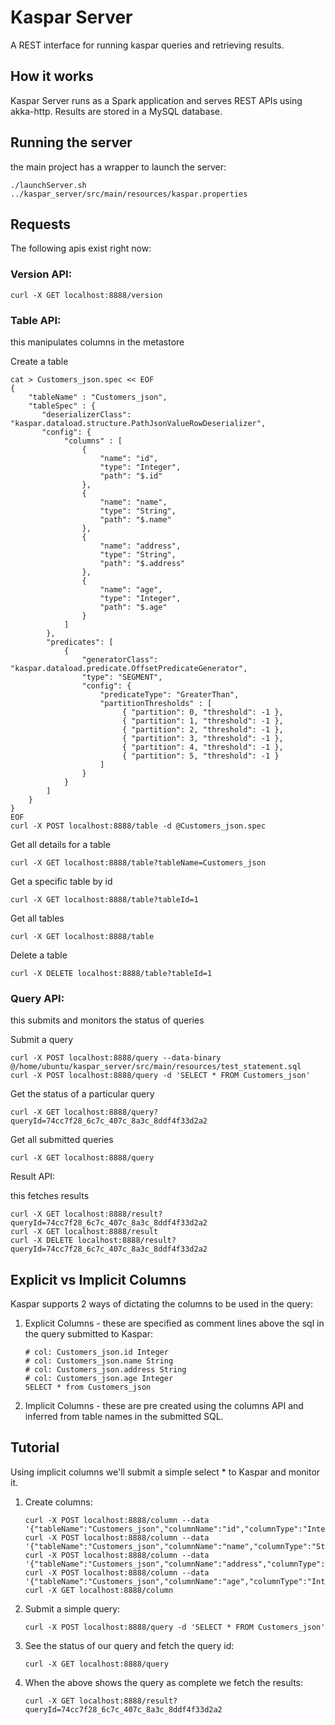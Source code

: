 # Kaspar Server

A REST interface for running kaspar queries and retrieving results.

## How it works

Kaspar Server runs as a Spark application and serves REST APIs using akka-http. Results are stored in a MySQL database.

## Running the server

the main project has a wrapper to launch the server:

```
./launchServer.sh ../kaspar_server/src/main/resources/kaspar.properties
```

## Requests

The following apis exist right now:

### Version API:
```
curl -X GET localhost:8888/version
```

### Table API:

this manipulates columns in the metastore

Create a table
```
cat > Customers_json.spec << EOF      
{
    "tableName" : "Customers_json",
    "tableSpec" : {
       "deserializerClass": "kaspar.dataload.structure.PathJsonValueRowDeserializer",
       "config": {
            "columns" : [
                {
                    "name": "id",
                    "type": "Integer",
                    "path": "$.id"
                },
                {
                    "name": "name",
                    "type": "String",
                    "path": "$.name"
                },
                {
                    "name": "address",
                    "type": "String",
                    "path": "$.address"
                },
                {
                    "name": "age",
                    "type": "Integer",
                    "path": "$.age"
                }
            ]
        },
        "predicates": [
            {
                "generatorClass": "kaspar.dataload.predicate.OffsetPredicateGenerator",
                "type": "SEGMENT",
                "config": {
                    "predicateType": "GreaterThan",
                    "partitionThresholds" : [
                         { "partition": 0, "threshold": -1 },
                         { "partition": 1, "threshold": -1 },
                         { "partition": 2, "threshold": -1 },
                         { "partition": 3, "threshold": -1 },
                         { "partition": 4, "threshold": -1 },
                         { "partition": 5, "threshold": -1 }
                    ]
                }
            }
        ]
    }
}
EOF
curl -X POST localhost:8888/table -d @Customers_json.spec
```
Get all details for a table
```
curl -X GET localhost:8888/table?tableName=Customers_json
```
Get a specific table by id
```
curl -X GET localhost:8888/table?tableId=1
```
Get all tables
```
curl -X GET localhost:8888/table
```
Delete a table
```
curl -X DELETE localhost:8888/table?tableId=1
```

### Query API:

this submits and monitors the status of queries

Submit a query
```
curl -X POST localhost:8888/query --data-binary @/home/ubuntu/kaspar_server/src/main/resources/test_statement.sql
curl -X POST localhost:8888/query -d 'SELECT * FROM Customers_json'
```
Get the status of a particular query
```
curl -X GET localhost:8888/query?queryId=74cc7f28_6c7c_407c_8a3c_8ddf4f33d2a2
```
Get all submitted queries
```
curl -X GET localhost:8888/query
```

Result API:

this fetches results

```
curl -X GET localhost:8888/result?queryId=74cc7f28_6c7c_407c_8a3c_8ddf4f33d2a2
curl -X GET localhost:8888/result
curl -X DELETE localhost:8888/result?queryId=74cc7f28_6c7c_407c_8a3c_8ddf4f33d2a2
```

## Explicit vs Implicit Columns

Kaspar supports 2 ways of dictating the columns to be used in the query: 

1. Explicit Columns - these are specified as comment lines above the sql in the query submitted to Kaspar:

    ```
    # col: Customers_json.id Integer
    # col: Customers_json.name String
    # col: Customers_json.address String
    # col: Customers_json.age Integer
    SELECT * from Customers_json
    ```
2. Implicit Columns - these are pre created using the columns API and inferred from table names in the submitted SQL.

## Tutorial

Using implicit columns we'll submit a simple select * to Kaspar and monitor it.

1. Create columns:

    ```
    curl -X POST localhost:8888/column --data '{"tableName":"Customers_json","columnName":"id","columnType":"Integer"}'
    curl -X POST localhost:8888/column --data '{"tableName":"Customers_json","columnName":"name","columnType":"String"}'
    curl -X POST localhost:8888/column --data '{"tableName":"Customers_json","columnName":"address","columnType":"String"}'
    curl -X POST localhost:8888/column --data '{"tableName":"Customers_json","columnName":"age","columnType":"Integer"}'
    curl -X GET localhost:8888/column
    ```
2. Submit a simple query:

    ```
    curl -X POST localhost:8888/query -d 'SELECT * FROM Customers_json'
    ```

3. See the status of our query and fetch the query id:

    ```
    curl -X GET localhost:8888/query
    ```

4. When the above shows the query as complete we fetch the results:
    
    ```
    curl -X GET localhost:8888/result?queryId=74cc7f28_6c7c_407c_8a3c_8ddf4f33d2a2
    ```

